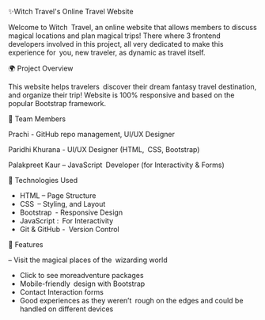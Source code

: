 ✨Witch Travel's Online Travel Website

Welcome to Witch Travel, an online website that allows members to discuss magical locations and plan magical trips! There where 3 frontend developers involved in this project, all very dedicated to make this experience for you, new traveler, as dynamic as travel itself.

🌍 Project Overview

This website helps travelers discover their dream fantasy travel destination, and organize their trip! Website is 100% responsive and based on the popular Bootstrap framework. 

👥 Team Members

Prachi -  GitHub repo management, UI/UX Designer 

Paridhi Khurana - UI/UX Designer (HTML, CSS, Bootstrap)

Palakpreet Kaur – JavaScript Developer (for Interactivity & Forms)

🔧 Technologies Used

  - HTML – Page Structure
  - CSS – Styling, and Layout
  - Bootstrap - Responsive Design
  - JavaScript : For Interactivity
  - Git & GitHub - Version Control

🚀 Features

  – Visit the magical places of the wizarding world
  - Click to see moreadventure packages
  - Mobile-friendly design with Bootstrap
  - Contact Interaction forms
  - Good experiences as they weren’t rough on the edges and could be handled on different devices

